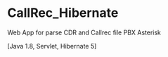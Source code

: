 # CallRec_Hibernate
Web App for parse CDR and Callrec file PBX Asterisk

[Java 1.8, Servlet, Hibernate 5]
